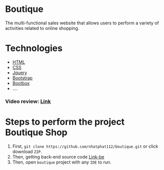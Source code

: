# Boutique
The multi-functional sales website that allows users to perform a variety of activities related to online shopping.
# Technologies
* [HTML](https://www.tutorialspoint.com/html/index.htm)
* [CSS](https://www.tutorialspoint.com/css/index.htm)
* [Jquery](https://www.tutorialspoint.com/jquery/index.htm)
* [Bootstrap](https://getbootstrap.com/docs/5.0/getting-started/introduction/)
* [Bootbox](https://bootboxjs.com/examples.html)
* ....
### Video review: [Link](https://www.youtube.com/watch?v=HXPeI5buR9M)
# Steps to perform the project Boutique Shop
1. First, ```git clone https://github.com/nhatphat112/boutique.git``` or click download ```ZIP```.
2. Then, getting back-end source code [Link-be](https://github.com/nhatphat112/be_boutique)
3. Then, open `boutique` project with any `IDE` to run.
